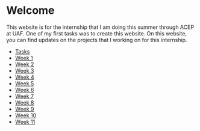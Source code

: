 # Welcome

This website is for the internship that I am doing this summer through ACEP at UAF. One of my first tasks was to create this 
website. On this website, you can find updates on the projects that I working on for this internship.

* [Tasks](https://kjswedberg.github.io/tasks)
* [Week 1](https://kjswedberg.github.io/week01)
* [Week 2](https://kjswedberg.github.io/week02)
* [Week 3](https://kjswedberg.github.io/week03)
* [Week 4](https://kjswedberg.github.io/week04)
* [Week 5](https://kjswedberg.github.io/week05)
* [Week 6](https://kjswedberg.github.io/week06)
* [Week 7](https://kjswedberg.github.io/week07)
* [Week 8](https://kjswedberg.github.io/week08)
* [Week 9](https://kjswedberg.github.io/week09)
* [Week 10](https://kjswedberg.github.io/week10)
* [Week 11](https://kjswedberg.github.io/week11)
